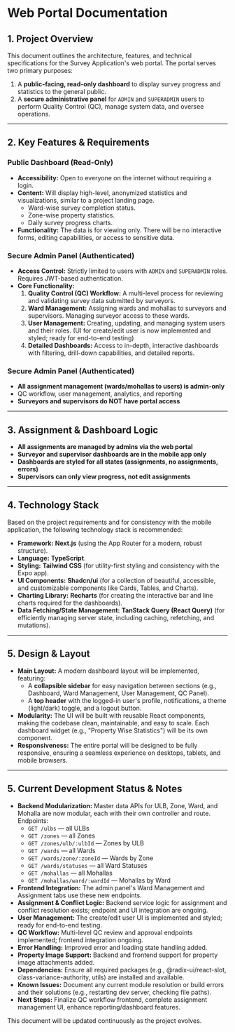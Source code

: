 # Web Portal Documentation

## 1. Project Overview

This document outlines the architecture, features, and technical specifications for the Survey Application's web portal. The portal serves two primary purposes:

1.  A **public-facing, read-only dashboard** to display survey progress and statistics to the general public.
2.  A **secure administrative panel** for `ADMIN` and `SUPERADMIN` users to perform Quality Control (QC), manage system data, and oversee operations.

---

## 2. Key Features & Requirements

### Public Dashboard (Read-Only)

- **Accessibility:** Open to everyone on the internet without requiring a login.
- **Content:** Will display high-level, anonymized statistics and visualizations, similar to a project landing page.
  - Ward-wise survey completion status.
  - Zone-wise property statistics.
  - Daily survey progress charts.
- **Functionality:** The data is for viewing only. There will be no interactive forms, editing capabilities, or access to sensitive data.

### Secure Admin Panel (Authenticated)

- **Access Control:** Strictly limited to users with `ADMIN` and `SUPERADMIN` roles. Requires JWT-based authentication.
- **Core Functionality:**
  1.  **Quality Control (QC) Workflow:** A multi-level process for reviewing and validating survey data submitted by surveyors.
  2.  **Ward Management:** Assigning wards and mohallas to surveyors and supervisors. Managing surveyor access to these wards.
  3.  **User Management:** Creating, updating, and managing system users and their roles. (UI for create/edit user is now implemented and styled; ready for end-to-end testing)
  4.  **Detailed Dashboards:** Access to in-depth, interactive dashboards with filtering, drill-down capabilities, and detailed reports.

### Secure Admin Panel (Authenticated)

- **All assignment management (wards/mohallas to users) is admin-only**
- QC workflow, user management, analytics, and reporting
- **Surveyors and supervisors do NOT have portal access**

---

## 3. Assignment & Dashboard Logic

- **All assignments are managed by admins via the web portal**
- **Surveyor and supervisor dashboards are in the mobile app only**
- **Dashboards are styled for all states (assignments, no assignments, errors)**
- **Supervisors can only view progress, not edit assignments**

---

## 4. Technology Stack

Based on the project requirements and for consistency with the mobile application, the following technology stack is recommended:

- **Framework:** **Next.js** (using the App Router for a modern, robust structure).
- **Language:** **TypeScript**.
- **Styling:** **Tailwind CSS** (for utility-first styling and consistency with the Expo app).
- **UI Components:** **Shadcn/ui** (for a collection of beautiful, accessible, and customizable components like Cards, Tables, and Charts).
- **Charting Library:** **Recharts** (for creating the interactive bar and line charts required for the dashboards).
- **Data Fetching/State Management:** **TanStack Query (React Query)** (for efficiently managing server state, including caching, refetching, and mutations).

---

## 5. Design & Layout

- **Main Layout:** A modern dashboard layout will be implemented, featuring:
  - A **collapsible sidebar** for easy navigation between sections (e.g., Dashboard, Ward Management, User Management, QC Panel).
  - A **top header** with the logged-in user's profile, notifications, a theme (light/dark) toggle, and a logout button.
- **Modularity:** The UI will be built with reusable React components, making the codebase clean, maintainable, and easy to scale. Each dashboard widget (e.g., "Property Wise Statistics") will be its own component.
- **Responsiveness:** The entire portal will be designed to be fully responsive, ensuring a seamless experience on desktops, tablets, and mobile browsers.

---

## 5. Current Development Status & Notes

- **Backend Modularization:** Master data APIs for ULB, Zone, Ward, and Mohalla are now modular, each with their own controller and route. Endpoints:
  - `GET /ulbs` — all ULBs
  - `GET /zones` — all Zones
  - `GET /zones/ulb/:ulbId` — Zones by ULB
  - `GET /wards` — all Wards
  - `GET /wards/zone/:zoneId` — Wards by Zone
  - `GET /wards/statuses` — all Ward Statuses
  - `GET /mohallas` — all Mohallas
  - `GET /mohallas/ward/:wardId` — Mohallas by Ward
- **Frontend Integration:** The admin panel's Ward Management and Assignment tabs use these new endpoints.
- **Assignment & Conflict Logic:** Backend service logic for assignment and conflict resolution exists; endpoint and UI integration are ongoing.
- **User Management:** The create/edit user UI is implemented and styled; ready for end-to-end testing.
- **QC Workflow:** Multi-level QC review and approval endpoints implemented; frontend integration ongoing.
- **Error Handling:** Improved error and loading state handling added.
- **Property Image Support:** Backend and frontend support for property image attachments added.
- **Dependencies:** Ensure all required packages (e.g., @radix-ui/react-slot, class-variance-authority, utils) are installed and available.
- **Known Issues:** Document any current module resolution or build errors and their solutions (e.g., restarting dev server, checking file paths).
- **Next Steps:** Finalize QC workflow frontend, complete assignment management UI, enhance reporting/dashboard features.

This document will be updated continuously as the project evolves.
